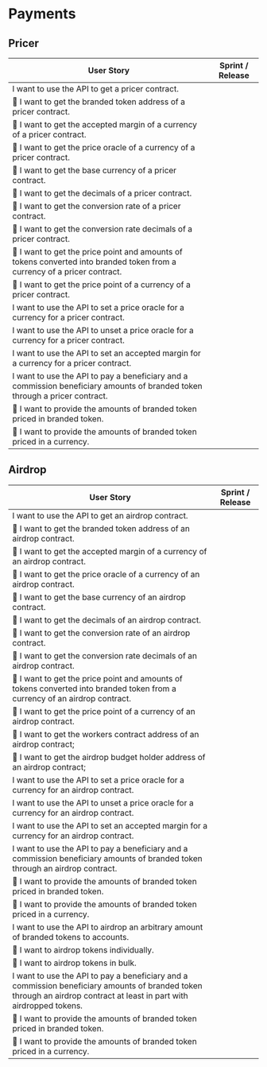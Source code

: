 # Payments
## Pricer
| User Story | Sprint / Release |
|---|---|
| I want to use the API to get a pricer contract. |   |
| :pushpin: I want to get the branded token address of a pricer contract. |   |
| :pushpin: I want to get the accepted margin of a currency of a pricer contract. |   |
| :pushpin: I want to get the price oracle of a currency of a pricer contract. |   |
| :pushpin: I want to get the base currency of a pricer contract. |   |
| :pushpin: I want to get the decimals of a pricer contract. |   |
| :pushpin: I want to get the conversion rate of a pricer contract. |   |
| :pushpin: I want to get the conversion rate decimals of a pricer contract. |   |
| :pushpin: I want to get the price point and amounts of tokens converted into branded token from a currency of a pricer contract. |   |
| :pushpin: I want to get the price point of a currency of a pricer contract. |   |
| I want to use the API to set a price oracle for a currency for a pricer contract. |   |
| I want to use the API to unset a price oracle for a currency for a pricer contract. |   |
| I want to use the API to set an accepted margin for a currency for a pricer contract. |   |
| I want to use the API to pay a beneficiary and a commission beneficiary amounts of branded token through a pricer contract. |   |
| :pushpin: I want to provide the amounts of branded token priced in branded token. |   |
| :pushpin: I want to provide the amounts of branded token priced in a currency. |   |

## Airdrop
| User Story | Sprint / Release |
|---|---|
| I want to use the API to get an airdrop contract. |   |
| :pushpin: I want to get the branded token address of an airdrop contract. |   |
| :pushpin: I want to get the accepted margin of a currency of an airdrop contract. |   |
| :pushpin: I want to get the price oracle of a currency of an airdrop contract. |   |
| :pushpin: I want to get the base currency of an airdrop contract. |   |
| :pushpin: I want to get the decimals of an airdrop contract. |   |
| :pushpin: I want to get the conversion rate of an airdrop contract. |   |
| :pushpin: I want to get the conversion rate decimals of an airdrop contract. |   |
| :pushpin: I want to get the price point and amounts of tokens converted into branded token from a currency of an airdrop contract. |   |
| :pushpin: I want to get the price point of a currency of an airdrop contract. |   |
| :pushpin: I want to get the workers contract address of an airdrop contract; |   |
| :pushpin: I want to get the airdrop budget holder address of an airdrop contract; |   |
| I want to use the API to set a price oracle for a currency for an airdrop contract. |   |
| I want to use the API to unset a price oracle for a currency for an airdrop contract. |   |
| I want to use the API to set an accepted margin for a currency for an airdrop contract. |   |
| I want to use the API to pay a beneficiary and a commission beneficiary amounts of branded token through an airdrop contract. |   |
| :pushpin: I want to provide the amounts of branded token priced in branded token. |   |
| :pushpin: I want to provide the amounts of branded token priced in a currency. |   |
| I want to use the API to airdrop an arbitrary amount of branded tokens to accounts. |   |
| :pushpin: I want to airdrop tokens individually. |   |
| :pushpin: I want to airdrop tokens in bulk. |   |
| I want to use the API to pay a beneficiary and a commission beneficiary amounts of branded token through an airdrop contract at least in part with airdropped tokens. |   |
| :pushpin: I want to provide the amounts of branded token priced in branded token. |   |
| :pushpin: I want to provide the amounts of branded token priced in a currency. |   |